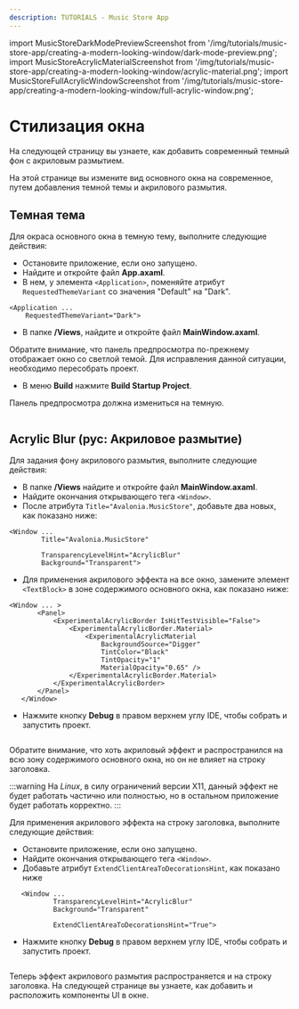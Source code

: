 ```yaml
---
description: TUTORIALS - Music Store App
---
```


import MusicStoreDarkModePreviewScreenshot from '/img/tutorials/music-store-app/creating-a-modern-looking-window/dark-mode-preview.png';
import MusicStoreAcrylicMaterialScreenshot from '/img/tutorials/music-store-app/creating-a-modern-looking-window/acrylic-material.png';
import MusicStoreFullAcrylicWindowScreenshot from '/img/tutorials/music-store-app/creating-a-modern-looking-window/full-acrylic-window.png';

# Стилизация окна

На следующей страницу вы узнаете, как добавить современный темный фон с акриловым размытием.

На этой странице вы измените вид основного окна на современное,
путем добавления темной темы и акрилового размытия.

## Темная тема

Для окраса основного окна в темную тему, выполните следующие действия:

- Остановите приложение, если оно запущено.
- Найдите и откройте файл **App.axaml**.
- В нем, у элемента `<Application>`,
поменяйте атрибут `RequestedThemeVariant` со значения "Default" на "Dark".

```markup
<Application ...
    RequestedThemeVariant="Dark">
```

- В папке **/Views**, найдите и откройте файл **MainWindow.axaml**.

Обратите внимание, что панель предпросмотра по-прежнему отображает окно со светлой темой.
Для исправления данной ситуации, необходимо пересобрать проект.

- В меню **Build** нажмите **Build Startup Project**.

Панель предпросмотра должна измениться на темную.

<p><img className="image-medium-zoom" src={MusicStoreDarkModePreviewScreenshot} alt="" /></p>

## Acrylic Blur (рус: Акриловое размытие)

Для задания фону акрилового размытия, выполните следующие действия:

- В папке **/Views** найдите и откройте файл **MainWindow.axaml**.
- Найдите окончания открывающего тега `<Window>`.
- После атрибута `Title="Avalonia.MusicStore"`, добавьте два новых, как показано ниже:

```markup
<Window ...
        Title="Avalonia.MusicStore"

        TransparencyLevelHint="AcrylicBlur"
        Background="Transparent">
```

- Для применения акрилового эффекта на все окно, замените элемент `<TextBlock>` в зоне содержимого
основного окна, как показано ниже:

```markup
<Window ... >
       <Panel>
           <ExperimentalAcrylicBorder IsHitTestVisible="False">
               <ExperimentalAcrylicBorder.Material>
                   <ExperimentalAcrylicMaterial
                       BackgroundSource="Digger"
                       TintColor="Black"
                       TintOpacity="1"
                       MaterialOpacity="0.65" />
               </ExperimentalAcrylicBorder.Material>
           </ExperimentalAcrylicBorder>
       </Panel>
   </Window>
```

- Нажмите кнопку **Debug** в правом верхнем углу IDE, чтобы собрать и запустить проект.


<p><img className="image-medium-zoom" src={MusicStoreAcrylicMaterialScreenshot} alt="" /></p>

Обратите внимание, что хоть акриловый эффект и распространился на всю зону содержимого основного окна,
но он не влияет на строку заголовка.

:::warning
На _Linux_, в силу ограничений версии X11, данный эффект не будет работать частично или полностью, но в остальном приложение будет работать корректно.
:::

Для применения акрилового эффекта на строку заголовка, выполните следующие действия:

- Остановите приложение, если оно запущено.
- Найдите окончания открывающего тега `<Window>`.
- Добавьте атрибут `ExtendClientAreaToDecorationsHint`, как показано ниже

```markup
   <Window ...
           TransparencyLevelHint="AcrylicBlur"
           Background="Transparent"

           ExtendClientAreaToDecorationsHint="True">
```

- Нажмите кнопку **Debug** в правом верхнем углу IDE, чтобы собрать и запустить проект.

<p><img className="image-medium-zoom" src={MusicStoreFullAcrylicWindowScreenshot} alt="" /></p>

Теперь эффект акрилового размытия распространяется и на строку заголовка.
На следующей странице вы узнаете, как добавить и расположить компоненты UI в окне.